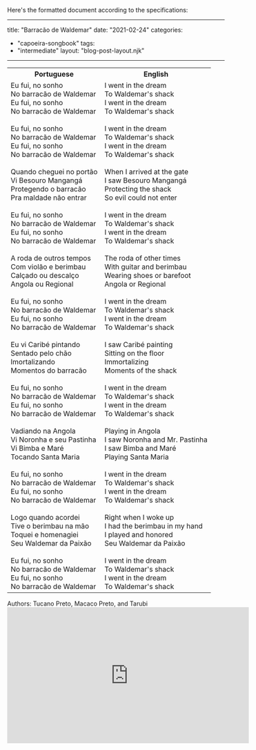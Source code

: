 Here's the formatted document according to the specifications:

---
title: "Barracão de Waldemar"
date: "2021-02-24"
categories: 
  - "capoeira-songbook"
tags: 
  - "intermediate"
layout: "blog-post-layout.njk"
---

<table class="capoeira-table">
    <tr class="header-row">
        <th>Portuguese</th>
        <th>English</th>
    </tr>
    <tr>
        <td>Eu fui, no sonho<br>
No barracão de Waldemar<br>
Eu fui, no sonho<br>
No barracão de Waldemar<br>
<br>
Eu fui, no sonho<br>
No barracão de Waldemar<br>
Eu fui, no sonho<br>
No barracão de Waldemar<br>
<br>
Quando cheguei no portão<br>
Vi Besouro Mangangá<br>
Protegendo o barracão<br>
Pra maldade não entrar<br>
<br>
Eu fui, no sonho<br>
No barracão de Waldemar<br>
Eu fui, no sonho<br>
No barracão de Waldemar<br>
<br>
A roda de outros tempos<br>
Com violão e berimbau<br>
Calçado ou descalço<br>
Angola ou Regional<br>
<br>
Eu fui, no sonho<br>
No barracão de Waldemar<br>
Eu fui, no sonho<br>
No barracão de Waldemar<br>
<br>
Eu vi Caribé pintando<br>
Sentado pelo chão<br>
Imortalizando<br>
Momentos do barracão<br>
<br>
Eu fui, no sonho<br>
No barracão de Waldemar<br>
Eu fui, no sonho<br>
No barracão de Waldemar<br>
<br>
Vadiando na Angola<br>
Vi Noronha e seu Pastinha<br>
Vi Bimba e Maré<br>
Tocando Santa Maria<br>
<br>
Eu fui, no sonho<br>
No barracão de Waldemar<br>
Eu fui, no sonho<br>
No barracão de Waldemar<br>
<br>
Logo quando acordei<br>
Tive o berimbau na mão<br>
Toquei e homenagiei<br>
Seu Waldemar da Paixão<br>
<br>
Eu fui, no sonho<br>
No barracão de Waldemar<br>
Eu fui, no sonho<br>
No barracão de Waldemar</td>
        <td>I went in the dream<br>
To Waldemar's shack<br>
I went in the dream<br>
To Waldemar's shack<br>
<br>
I went in the dream<br>
To Waldemar's shack<br>
I went in the dream<br>
To Waldemar's shack<br>
<br>
When I arrived at the gate<br>
I saw Besouro Mangangá<br>
Protecting the shack<br>
So evil could not enter<br>
<br>
I went in the dream<br>
To Waldemar's shack<br>
I went in the dream<br>
To Waldemar's shack<br>
<br>
The roda of other times<br>
With guitar and berimbau<br>
Wearing shoes or barefoot<br>
Angola or Regional<br>
<br>
I went in the dream<br>
To Waldemar's shack<br>
I went in the dream<br>
To Waldemar's shack<br>
<br>
I saw Caribé painting<br>
Sitting on the floor<br>
Immortalizing<br>
Moments of the shack<br>
<br>
I went in the dream<br>
To Waldemar's shack<br>
I went in the dream<br>
To Waldemar's shack<br>
<br>
Playing in Angola<br>
I saw Noronha and Mr. Pastinha<br>
I saw Bimba and Maré<br>
Playing Santa Maria<br>
<br>
I went in the dream<br>
To Waldemar's shack<br>
I went in the dream<br>
To Waldemar's shack<br>
<br>
Right when I woke up<br>
I had the berimbau in my hand<br>
I played and honored<br>
Seu Waldemar da Paixão<br>
<br>
I went in the dream<br>
To Waldemar's shack<br>
I went in the dream<br>
To Waldemar's shack</td>
    </tr>
</table>

<figcaption>
Authors: Tucano Preto, Macaco Preto, and Tarubi
</figcaption>

<iframe width="560" height="315" src="https://www.youtube.com/embed/pCqVUq5_RgU" title="YouTube video player" frameborder="0" allow="accelerometer; autoplay; clipboard-write; encrypted-media; gyroscope; picture-in-picture" allowfullscreen></iframe>